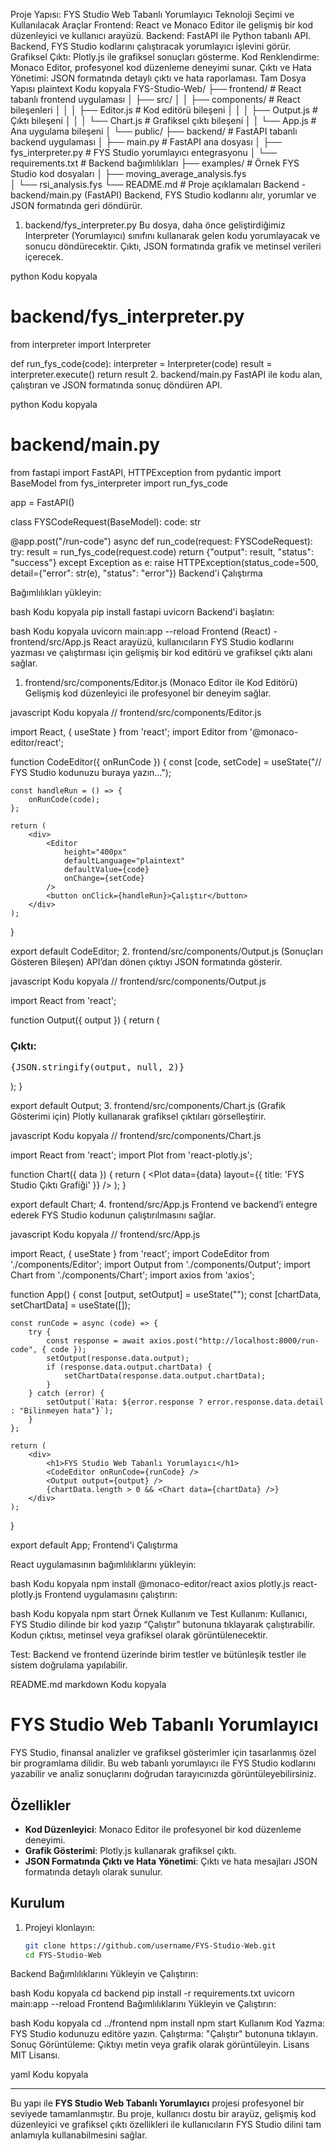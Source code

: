 Proje Yapısı: FYS Studio Web Tabanlı Yorumlayıcı
Teknoloji Seçimi ve Kullanılacak Araçlar
Frontend: React ve Monaco Editor ile gelişmiş bir kod düzenleyici ve kullanıcı arayüzü.
Backend: FastAPI ile Python tabanlı API. Backend, FYS Studio kodlarını çalıştıracak yorumlayıcı işlevini görür.
Grafiksel Çıktı: Plotly.js ile grafiksel sonuçları gösterme.
Kod Renklendirme: Monaco Editor, profesyonel kod düzenleme deneyimi sunar.
Çıktı ve Hata Yönetimi: JSON formatında detaylı çıktı ve hata raporlaması.
Tam Dosya Yapısı
plaintext
Kodu kopyala
FYS-Studio-Web/
├── frontend/                # React tabanlı frontend uygulaması
│   ├── src/
│   │   ├── components/      # React bileşenleri
│   │   │   ├── Editor.js    # Kod editörü bileşeni
│   │   │   ├── Output.js    # Çıktı bileşeni
│   │   │   └── Chart.js     # Grafiksel çıktı bileşeni
│   │   └── App.js           # Ana uygulama bileşeni
│   └── public/
├── backend/                 # FastAPI tabanlı backend uygulaması
│   ├── main.py              # FastAPI ana dosyası
│   ├── fys_interpreter.py   # FYS Studio yorumlayıcı entegrasyonu
│   └── requirements.txt     # Backend bağımlılıkları
├── examples/                # Örnek FYS Studio kod dosyaları
│   ├── moving_average_analysis.fys  
│   └── rsi_analysis.fys
└── README.md                # Proje açıklamaları
Backend - backend/main.py (FastAPI)
Backend, FYS Studio kodlarını alır, yorumlar ve JSON formatında geri döndürür.

1. backend/fys_interpreter.py
Bu dosya, daha önce geliştirdiğimiz Interpreter (Yorumlayıcı) sınıfını kullanarak gelen kodu yorumlayacak ve sonucu döndürecektir. Çıktı, JSON formatında grafik ve metinsel verileri içerecek.

python
Kodu kopyala
# backend/fys_interpreter.py

from interpreter import Interpreter

def run_fys_code(code):
    interpreter = Interpreter(code)
    result = interpreter.execute()
    return result
2. backend/main.py
FastAPI ile kodu alan, çalıştıran ve JSON formatında sonuç döndüren API.

python
Kodu kopyala
# backend/main.py

from fastapi import FastAPI, HTTPException
from pydantic import BaseModel
from fys_interpreter import run_fys_code

app = FastAPI()

class FYSCodeRequest(BaseModel):
    code: str

@app.post("/run-code")
async def run_code(request: FYSCodeRequest):
    try:
        result = run_fys_code(request.code)
        return {"output": result, "status": "success"}
    except Exception as e:
        raise HTTPException(status_code=500, detail={"error": str(e), "status": "error"})
Backend'i Çalıştırma

Bağımlılıkları yükleyin:

bash
Kodu kopyala
pip install fastapi uvicorn
Backend'i başlatın:

bash
Kodu kopyala
uvicorn main:app --reload
Frontend (React) - frontend/src/App.js
React arayüzü, kullanıcıların FYS Studio kodlarını yazması ve çalıştırması için gelişmiş bir kod editörü ve grafiksel çıktı alanı sağlar.

1. frontend/src/components/Editor.js (Monaco Editor ile Kod Editörü)
Gelişmiş kod düzenleyici ile profesyonel bir deneyim sağlar.

javascript
Kodu kopyala
// frontend/src/components/Editor.js

import React, { useState } from 'react';
import Editor from '@monaco-editor/react';

function CodeEditor({ onRunCode }) {
    const [code, setCode] = useState("// FYS Studio kodunuzu buraya yazın...");

    const handleRun = () => {
        onRunCode(code);
    };

    return (
        <div>
            <Editor
                height="400px"
                defaultLanguage="plaintext"
                defaultValue={code}
                onChange={setCode}
            />
            <button onClick={handleRun}>Çalıştır</button>
        </div>
    );
}

export default CodeEditor;
2. frontend/src/components/Output.js (Sonuçları Gösteren Bileşen)
API’dan dönen çıktıyı JSON formatında gösterir.

javascript
Kodu kopyala
// frontend/src/components/Output.js

import React from 'react';

function Output({ output }) {
    return (
        <div>
            <h3>Çıktı:</h3>
            <pre>{JSON.stringify(output, null, 2)}</pre>
        </div>
    );
}

export default Output;
3. frontend/src/components/Chart.js (Grafik Gösterimi için)
Plotly kullanarak grafiksel çıktıları görselleştirir.

javascript
Kodu kopyala
// frontend/src/components/Chart.js

import React from 'react';
import Plot from 'react-plotly.js';

function Chart({ data }) {
    return (
        <Plot
            data={data}
            layout={{ title: 'FYS Studio Çıktı Grafiği' }}
        />
    );
}

export default Chart;
4. frontend/src/App.js
Frontend ve backend’i entegre ederek FYS Studio kodunun çalıştırılmasını sağlar.

javascript
Kodu kopyala
// frontend/src/App.js

import React, { useState } from 'react';
import CodeEditor from './components/Editor';
import Output from './components/Output';
import Chart from './components/Chart';
import axios from 'axios';

function App() {
    const [output, setOutput] = useState("");
    const [chartData, setChartData] = useState([]);

    const runCode = async (code) => {
        try {
            const response = await axios.post("http://localhost:8000/run-code", { code });
            setOutput(response.data.output);
            if (response.data.output.chartData) {
                setChartData(response.data.output.chartData);
            }
        } catch (error) {
            setOutput(`Hata: ${error.response ? error.response.data.detail : "Bilinmeyen hata"}`);
        }
    };

    return (
        <div>
            <h1>FYS Studio Web Tabanlı Yorumlayıcı</h1>
            <CodeEditor onRunCode={runCode} />
            <Output output={output} />
            {chartData.length > 0 && <Chart data={chartData} />}
        </div>
    );
}

export default App;
Frontend'i Çalıştırma

React uygulamasının bağımlılıklarını yükleyin:

bash
Kodu kopyala
npm install @monaco-editor/react axios plotly.js react-plotly.js
Frontend uygulamasını çalıştırın:

bash
Kodu kopyala
npm start
Örnek Kullanım ve Test
Kullanım: Kullanıcı, FYS Studio dilinde bir kod yazıp “Çalıştır” butonuna tıklayarak çalıştırabilir. Kodun çıktısı, metinsel veya grafiksel olarak görüntülenecektir.

Test: Backend ve frontend üzerinde birim testler ve bütünleşik testler ile sistem doğrulama yapılabilir.

README.md
markdown
Kodu kopyala
# FYS Studio Web Tabanlı Yorumlayıcı

FYS Studio, finansal analizler ve grafiksel gösterimler için tasarlanmış özel bir programlama dilidir. Bu web tabanlı yorumlayıcı ile FYS Studio kodlarını yazabilir ve analiz sonuçlarını doğrudan tarayıcınızda görüntüleyebilirsiniz.

## Özellikler

- **Kod Düzenleyici**: Monaco Editor ile profesyonel bir kod düzenleme deneyimi.
- **Grafik Gösterimi**: Plotly.js kullanarak grafiksel çıktı.
- **JSON Formatında Çıktı ve Hata Yönetimi**: Çıktı ve hata mesajları JSON formatında detaylı olarak sunulur.

## Kurulum

1. Projeyi klonlayın:
   ```bash
   git clone https://github.com/username/FYS-Studio-Web.git
   cd FYS-Studio-Web
Backend Bağımlılıklarını Yükleyin ve Çalıştırın:

bash
Kodu kopyala
cd backend
pip install -r requirements.txt
uvicorn main:app --reload
Frontend Bağımlılıklarını Yükleyin ve Çalıştırın:

bash
Kodu kopyala
cd ../frontend
npm install
npm start
Kullanım
Kod Yazma: FYS Studio kodunuzu editöre yazın.
Çalıştırma: "Çalıştır" butonuna tıklayın.
Sonuç Görüntüleme: Çıktıyı metin veya grafik olarak görüntüleyin.
Lisans
MIT Lisansı.

yaml
Kodu kopyala

---

Bu yapı ile **FYS Studio Web Tabanlı Yorumlayıcı** projesi profesyonel bir seviyede tamamlanmıştır. Bu proje, kullanıcı dostu bir arayüz, gelişmiş kod düzenleyici ve grafiksel çıktı özellikleri ile kullanıcıların FYS Studio dilini tam anlamıyla kullanabilmesini sağlar.





